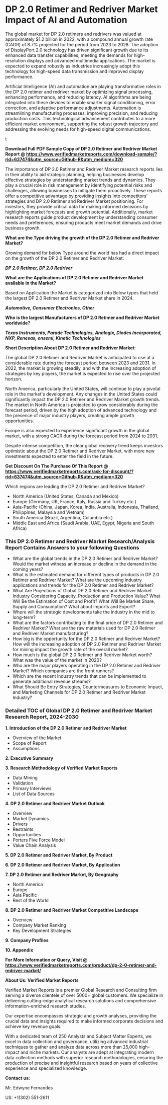 <meta name="title" content="Global DP 2.0 Retimer and Redriver Market Impact of AI and Automation"><meta name="description" content="The global market for DP 2.0 retimers and redrivers was valued at approximately $1.2 billion in 2022, with a compound annual growth rate (CAGR) of 8.7% projected for t"><meta name="title" content="DP 2.0 Retimer and Redriver Market Size, Share, Scope, Trends, Growth, Opportunities, Analysis, Forecast"><h1>DP 2.0 Retimer and Redriver Market Impact of AI and Automation</h1><p>The global market for DP 2.0 retimers and redrivers was valued at approximately $1.2 billion in 2022, with a compound annual growth rate (CAGR) of 8.7% projected for the period from 2023 to 2028. The adoption of DisplayPort 2.0 technology has driven significant growth due to its enhanced data transfer capabilities, meeting the demands for high-resolution displays and advanced multimedia applications. The market is expected to expand robustly as industries increasingly adopt this technology for high-speed data transmission and improved display performance.</p><p>Artificial Intelligence (AI) and automation are playing transformative roles in the DP 2.0 retimer and redriver market by optimizing signal processing, enhancing performance, and reducing latency. AI algorithms are being integrated into these devices to enable smarter signal conditioning, error correction, and adaptive performance adjustments. Automation is streamlining manufacturing processes, improving precision, and reducing production costs. This technological advancement contributes to a more efficient market environment, supporting the robust growth trajectory and addressing the evolving needs for high-speed digital communications.</p>t</p><p id="" class=""><strong>Download Full PDF Sample Copy of DP 2.0 Retimer and Redriver Market Report @ <a href="https://www.verifiedmarketreports.com/download-sample/?rid=637474&utm_source=Github-R&utm_medium=320" target="_blank">https://www.verifiedmarketreports.com/download-sample/?rid=637474&utm_source=Github-R&utm_medium=320</a></strong></p><p>The importance of&nbsp;DP 2.0 Retimer and Redriver Market research reports lies in their ability to aid strategic planning, helping businesses develop effective strategies by understanding market trends and dynamics. They play a crucial role in risk management by identifying potential risks and challenges, allowing businesses to mitigate them proactively. These reports offer a competitive advantage by providing insights into competitors' strategies and DP 2.0 Retimer and Redriver Market positioning. For investors, they provide critical data for making informed decisions by highlighting market forecasts and growth potential. Additionally, market research reports guide product development by understanding consumer needs and preferences, ensuring products meet market demands and drive business growth.</p><p><strong>What are the&nbsp;Type driving the growth of the DP 2.0 Retimer and Redriver Market?</strong></p><p id="" class="">Growing demand for below Type around the world has had a direct impact on the growth of the DP 2.0 Retimer and Redriver Market:</p><em><strong>DP 2.0 Retimer, DP 2.0 Redriver</strong></em></p><strong>What are the&nbsp;Applications&nbsp;of DP 2.0 Retimer and Redriver Market available in the Market?</strong></p><p id="" class="">Based on Application the Market is categorized into Below types that held the largest DP 2.0 Retimer and Redriver Market share In 2024.</p><em><strong>Automotive, Consumer Electronics, Other</strong></em></p><strong>Who is the largest Manufacturers of DP 2.0 Retimer and Redriver Market worldwide?</strong></p><p><em><strong>Texas Instruments, Parade Technologies, Analogix, Diodes Incorporated, NXP, Renesas, onsemi, Kinetic Technologies</strong></em></p><p id="" class=""><strong>Short Description About DP 2.0 Retimer and Redriver Market:</strong></p><p>The global DP 2.0 Retimer and Redriver Market is anticipated to rise at a considerable rate during the forecast period, between 2023 and 2031. In 2022, the market is growing steadily, and with the increasing adoption of strategies by key players, the market is expected to rise over the projected horizon.</p><p>North America, particularly the United States, will continue to play a pivotal role in the market's development. Any changes in the United States could significantly impact the DP 2.0 Retimer and Redriver Market growth trends. The market in North America is projected to grow considerably during the forecast period, driven by the high adoption of advanced technology and the presence of major industry players, creating ample growth opportunities.</p><p>Europe is also expected to experience significant growth in the global market, with a strong CAGR during the forecast period from 2024 to 2031.</p><p>Despite intense competition, the clear global recovery trend keeps investors optimistic about the DP 2.0 Retimer and Redriver Market, with more new investments expected to enter the field in the future.</p><p id="" class=""><strong>Get Discount On The Purchase Of This Report @ <a href="https://www.verifiedmarketreports.com/ask-for-discount/?rid=637474&utm_source=Github-R&utm_medium=320" target="_blank">https://www.verifiedmarketreports.com/ask-for-discount/?rid=637474&utm_source=Github-R&utm_medium=320</a></strong></p>Which regions are leading the DP 2.0 Retimer and Redriver Market?</p><ul><li>North America (United States, Canada and Mexico)</li><li>Europe (Germany, UK, France, Italy, Russia and Turkey etc.)</li><li>Asia-Pacific (China, Japan, Korea, India, Australia, Indonesia, Thailand, Philippines, Malaysia and Vietnam)</li><li>South America (Brazil, Argentina, Columbia etc.)</li><li>Middle East and Africa (Saudi Arabia, UAE, Egypt, Nigeria and South Africa)</li></ul><h3 id="" class="">This DP 2.0 Retimer and Redriver Market Research/Analysis Report Contains Answers to your following Questions</h3><ul><li>What are the global trends in the DP 2.0 Retimer and Redriver Market? Would the market witness an increase or decline in the demand in the coming years?</li><li>What is the estimated demand for different types of products in DP 2.0 Retimer and Redriver Market? What are the upcoming industry applications and trends for the DP 2.0 Retimer and Redriver Market?</li><li>What Are Projections of Global DP 2.0 Retimer and Redriver Market Industry Considering Capacity, Production and Production Value? What Will Be the Estimation of Cost and Profit? What Will Be Market Share, Supply and Consumption? What about imports and Export?</li><li>Where will the strategic developments take the industry in the mid to long-term?</li><li>What are the factors contributing to the final price of DP 2.0 Retimer and Redriver Market? What are the raw materials used for DP 2.0 Retimer and Redriver Market manufacturing?</li><li>How big is the opportunity for the DP 2.0 Retimer and Redriver Market? How will the increasing adoption of DP 2.0 Retimer and Redriver Market for mining impact the growth rate of the overall market?</li><li>How much is the global DP 2.0 Retimer and Redriver Market worth? What was the value of the market In 2020?</li><li>Who are the major players operating in the DP 2.0 Retimer and Redriver Market? Which companies are the front runners?</li><li>Which are the recent industry trends that can be implemented to generate additional revenue streams?</li><li>What Should Be Entry Strategies, Countermeasures to Economic Impact, and Marketing Channels for DP 2.0 Retimer and Redriver Market Industry?</li></ul><h3 id="" class="">Detailed TOC of Global DP 2.0 Retimer and Redriver Market Research Report, 2024-2030</h3><p id="" class=""><strong>1. Introduction of the DP 2.0 Retimer and Redriver Market</strong></p><ul><li>Overview of the Market</li><li>Scope of Report</li><li>Assumptions</li></ul><p id="" class=""><strong>2. Executive Summary</strong></p><p id="" class=""><strong>3. Research Methodology of Verified Market Reports</strong></p><ul><li>Data Mining</li><li>Validation</li><li>Primary Interviews</li><li>List of Data Sources</li></ul><p id="" class=""><strong>4. DP 2.0 Retimer and Redriver Market Outlook</strong></p><ul><li>Overview</li><li>Market Dynamics</li><li>Drivers</li><li>Restraints</li><li>Opportunities</li><li>Porters Five Force Model</li><li>Value Chain Analysis</li></ul><p id="" class=""><strong>5. DP 2.0 Retimer and Redriver Market, By Product</strong></p><p id="" class=""><strong>6. DP 2.0 Retimer and Redriver Market, By Application</strong></p><p id="" class=""><strong>7. DP 2.0 Retimer and Redriver Market, By Geography</strong></p><ul><li>North America</li><li>Europe</li><li>Asia Pacific</li><li>Rest of the World</li></ul><p id="" class=""><strong>8. DP 2.0 Retimer and Redriver Market Competitive Landscape</strong></p><ul><li>Overview</li><li>Company Market Ranking</li><li>Key Development Strategies</li></ul><p id="" class=""><strong>9. Company Profiles</strong></p><p id="" class=""><strong>10. Appendix</strong></p><p id="" class=""><strong>For More Information or Query, Visit @ <a href="https://www.verifiedmarketreports.com/product/dp-2-0-retimer-and-redriver-market/" target="_blank">https://www.verifiedmarketreports.com/product/dp-2-0-retimer-and-redriver-market/</a></strong></p><p id="" class=""><strong>About Us: Verified Market Reports</strong></p><p id="" class="">Verified Market Reports is a premier Global Research and Consulting firm serving a diverse clientele of over 5000+ global customers. We specialize in delivering cutting-edge analytical research solutions and comprehensive information-enriched research studies.</p><p id="" class="">Our expertise encompasses strategic and growth analyses, providing the crucial data and insights required to make informed corporate decisions and achieve key revenue goals.</p><p id="" class="">With a dedicated team of 250 Analysts and Subject Matter Experts, we excel in data collection and governance, utilizing advanced industrial techniques to gather and analyze data across more than 25,000 high-impact and niche markets. Our analysts are adept at integrating modern data collection methods with superior research methodologies, ensuring the production of precise and insightful research based on years of collective experience and specialized knowledge.</p><p id="" class=""><strong>Contact us:</strong></p><p id="" class="">Mr. Edwyne Fernandes</p><p id="" class="">US: +1(302) 551-2611</p>